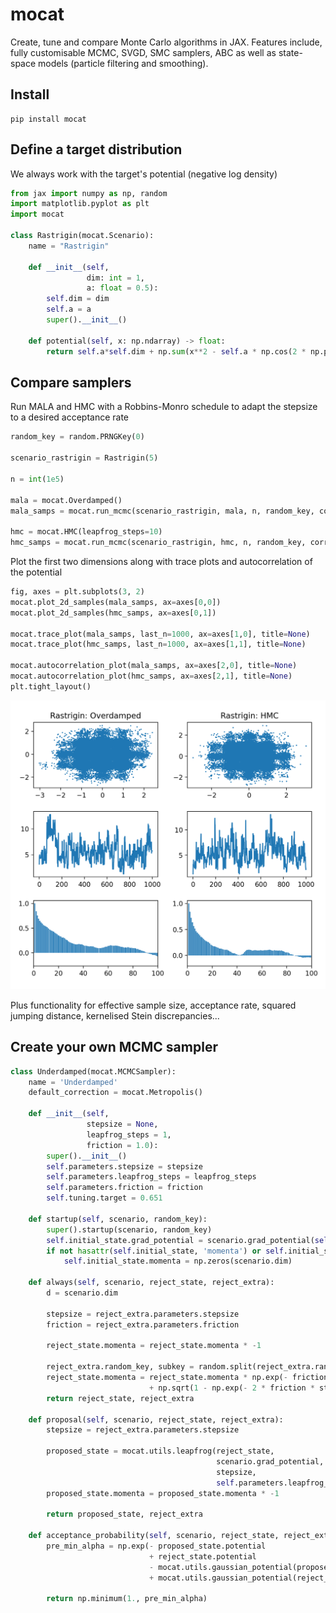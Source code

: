 # mocat
Create, tune and compare Monte Carlo algorithms in JAX. Features include, fully customisable MCMC, SVGD, SMC samplers, ABC as well as state-space models (particle filtering and smoothing).

## Install
```
pip install mocat
```


## Define a target distribution
We always work with the target's potential (negative log density)
```python
from jax import numpy as np, random
import matplotlib.pyplot as plt
import mocat

class Rastrigin(mocat.Scenario):
    name = "Rastrigin"

    def __init__(self,
                 dim: int = 1,
                 a: float = 0.5):
        self.dim = dim
        self.a = a
        super().__init__()

    def potential(self, x: np.ndarray) -> float:
        return self.a*self.dim + np.sum(x**2 - self.a * np.cos(2 * np.pi * x), axis=-1)
```


## Compare samplers
Run MALA and HMC with a Robbins-Monro schedule to adapt the stepsize to a desired acceptance rate
```python
random_key = random.PRNGKey(0)

scenario_rastrigin = Rastrigin(5)

n = int(1e5)

mala = mocat.Overdamped()
mala_samps = mocat.run_mcmc(scenario_rastrigin, mala, n, random_key, correction=mocat.RMMetropolis())

hmc = mocat.HMC(leapfrog_steps=10)
hmc_samps = mocat.run_mcmc(scenario_rastrigin, hmc, n, random_key, correction=mocat.RMMetropolis())
```


Plot the first two dimensions along with trace plots and autocorrelation of the potential
```python
fig, axes = plt.subplots(3, 2)
mocat.plot_2d_samples(mala_samps, ax=axes[0,0])
mocat.plot_2d_samples(hmc_samps, ax=axes[0,1])

mocat.trace_plot(mala_samps, last_n=1000, ax=axes[1,0], title=None)
mocat.trace_plot(hmc_samps, last_n=1000, ax=axes[1,1], title=None)

mocat.autocorrelation_plot(mala_samps, ax=axes[2,0], title=None)
mocat.autocorrelation_plot(hmc_samps, ax=axes[2,1], title=None)
plt.tight_layout()
```
![comp-metrics](examples/images/MALA_HMC_Rastrigin.png?raw=true "MALA vs HMC - Rastrigin")

Plus functionality for effective sample size, acceptance rate, squared jumping distance, kernelised Stein discrepancies...


## Create your own MCMC sampler

```python
class Underdamped(mocat.MCMCSampler):
    name = 'Underdamped'
    default_correction = mocat.Metropolis()

    def __init__(self,
                 stepsize = None,
                 leapfrog_steps = 1,
                 friction = 1.0):
        super().__init__()
        self.parameters.stepsize = stepsize
        self.parameters.leapfrog_steps = leapfrog_steps
        self.parameters.friction = friction
        self.tuning.target = 0.651

    def startup(self, scenario, random_key):
        super().startup(scenario, random_key)
        self.initial_state.grad_potential = scenario.grad_potential(self.initial_state.value)
        if not hasattr(self.initial_state, 'momenta') or self.initial_state.momenta.shape[-1] != scenario.dim:
            self.initial_state.momenta = np.zeros(scenario.dim)

    def always(self, scenario, reject_state, reject_extra):
        d = scenario.dim

        stepsize = reject_extra.parameters.stepsize
        friction = reject_extra.parameters.friction

        reject_state.momenta = reject_state.momenta * -1

        reject_extra.random_key, subkey = random.split(reject_extra.random_key)
        reject_state.momenta = reject_state.momenta * np.exp(- friction * stepsize) \
                               + np.sqrt(1 - np.exp(- 2 * friction * stepsize)) * random.normal(subkey, (d,))
        return reject_state, reject_extra

    def proposal(self, scenario, reject_state, reject_extra):
        stepsize = reject_extra.parameters.stepsize
        
        proposed_state = mocat.utils.leapfrog(reject_state,
                                              scenario.grad_potential,
                                              stepsize,
                                              self.parameters.leapfrog_steps)[-1]
        proposed_state.momenta = proposed_state.momenta * -1

        return proposed_state, reject_extra

    def acceptance_probability(self, scenario, reject_state, reject_extra, proposed_state, proposed_extra):
        pre_min_alpha = np.exp(- proposed_state.potential
                               + reject_state.potential
                               - mocat.utils.gaussian_potential(proposed_state.momenta)
                               + mocat.utils.gaussian_potential(reject_state.momenta))

        return np.minimum(1., pre_min_alpha)
```




